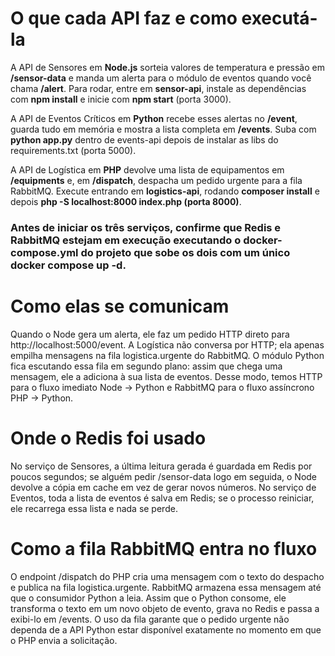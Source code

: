 # O que cada API faz e como executá-la
A API de Sensores em **Node.js** sorteia valores de temperatura e pressão em **/sensor-data** e manda um alerta para o módulo de eventos quando você chama **/alert**. 
Para rodar, entre em **sensor-api**, instale as dependências com **npm install** e inicie com **npm start** (porta 3000).

A API de Eventos Críticos em **Python** recebe esses alertas no **/event**, guarda tudo em memória e mostra a lista completa em **/events**. 
Suba com **python app.py** dentro de events-api depois de instalar as libs do requirements.txt (porta 5000).

A API de Logística em **PHP** devolve uma lista de equipamentos em **/equipments** e, em **/dispatch**, despacha um pedido urgente para a fila RabbitMQ. 
Execute entrando em **logistics-api**, rodando **composer install** e depois **php -S localhost:8000 index.php (porta 8000)**.

### Antes de iniciar os três serviços, confirme que Redis e RabbitMQ estejam em execução executando o docker-compose.yml do projeto que sobe os dois com um único docker compose up -d.

# Como elas se comunicam
Quando o Node gera um alerta, ele faz um pedido HTTP direto para http://localhost:5000/event. 
A Logística não conversa por HTTP; ela apenas empilha mensagens na fila logistica.urgente do RabbitMQ. 
O módulo Python fica escutando essa fila em segundo plano: assim que chega uma mensagem, ele a adiciona à sua lista de eventos. Desse modo, temos HTTP para o fluxo imediato Node → Python e RabbitMQ para o fluxo assíncrono PHP → Python.

# Onde o Redis foi usado
No serviço de Sensores, a última leitura gerada é guardada em Redis por poucos segundos; se alguém pedir /sensor-data logo em seguida, o Node devolve a cópia em cache em vez de gerar novos números. No serviço de Eventos, toda a lista de eventos é salva em Redis; se o processo reiniciar, ele recarrega essa lista e nada se perde.

# Como a fila RabbitMQ entra no fluxo
O endpoint /dispatch do PHP cria uma mensagem com o texto do despacho e publica na fila logistica.urgente. RabbitMQ armazena essa mensagem até que o consumidor Python a leia. Assim que o Python consome, ele transforma o texto em um novo objeto de evento, grava no Redis e passa a exibi-lo em /events. O uso da fila garante que o pedido urgente não dependa de a API Python estar disponível exatamente no momento em que o PHP envia a solicitação.

